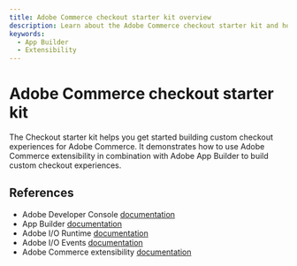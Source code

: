 ```yaml
---
title: Adobe Commerce checkout starter kit overview
description: Learn about the Adobe Commerce checkout starter kit and how you can use it to jump start your App Builder developer journey.
keywords:
  - App Builder
  - Extensibility
---
```


# Adobe Commerce checkout starter kit

The Checkout starter kit helps you get started building custom checkout experiences for Adobe Commerce. It demonstrates how to use Adobe Commerce extensibility in combination with Adobe App Builder to build custom checkout experiences.

## References

- Adobe Developer Console [documentation](https://developer.adobe.com/developer-console/docs/guides/)
- App Builder [documentation](https://developer.adobe.com/app-builder/docs/overview)
- Adobe I/O Runtime [documentation](https://developer.adobe.com/runtime/docs)
- Adobe I/O Events [documentation](https://developer.adobe.com/events/docs)
- Adobe Commerce extensibility [documentation](https://developer.adobe.com/commerce/extensibility)




